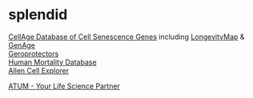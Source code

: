# splendid

[CellAge Database of Cell Senescence Genes](https://www.genomics.senescence.info/cells/) including [LongevityMap](https://www.genomics.senescence.info/longevity/) & [GenAge](https://www.genomics.senescence.info/genes/)\
[Geroprotectors](http://www.geroprotectors.org)\
[Human Mortality Database](https://www.mortality.org)\
[Allen Cell Explorer](https://www.allencell.org)

[ATUM - Your Life Science Partner](https://www.atum.bio)
